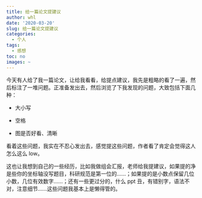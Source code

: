 ```yaml
---
title: 给一篇论文提建议
author: whl
date: '2020-03-20'
slug: 给一篇论文提建议
categories:
  - 个人
tags:
  - 感想
toc: no
images: ~
---
```


今天有人给了我一篇论文，让给我看看，给提点建议，我先是粗略的看了一遍，然后标注了一堆问题。正准备发出去，然后浏览了下我发现的问题，大致包括下面几种：

- 大小写

- 空格

- 图是否好看、清晰

看着这些问题，我实在不忍心发出去，感觉提这些问题，作者看了肯定会觉得这人怎么这么 low。

这也让我想到自己的一些经历，比如我做组会汇报，老师给我提建议，如果提的净是些你的坐标轴没写题目，科研规范是第一位的......；如果提的是小数点保留几位小数，几位有效数字......；还有一些更过分的，什么 ppt 丑，有错别字，语法不对，注意细节......这些问题我基本上是懒得管的。